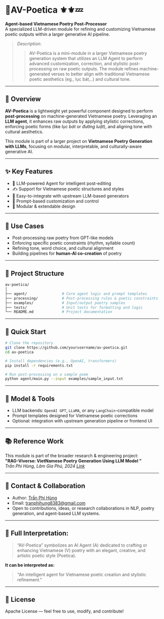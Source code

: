 # 💫AV-Poetica ⚜️⚜️💤

**Agent-based Vietnamese Poetry Post-Processor**  
A specialized LLM-driven module for refining and customizing Vietnamese poetic outputs within a larger generative AI pipeline.

> *Description:* 
>> AV-Poetica is a mini-module in a larger Vietnamese poetry generation system that utilizes an LLM Agent to perform advanced customization, correction, and stylistic post-processing on raw poetic outputs. The module refines machine-generated verses to better align with traditional Vietnamese poetic aesthetics (eg., lục bát,..) and cultural tone.
---

## 🔎 Overview

**AV-Poetica** is a lightweight yet powerful component designed to perform **post-processing** on machine-generated Vietnamese poetry. Leveraging an **LLM agent**, it enhances raw outputs by applying stylistic corrections, enforcing poetic forms (like *lục bát* or *đường luật*), and aligning tone with cultural aesthetics.

This module is part of a larger project on **Vietnamese Poetry Generation with LLMs**, focusing on modular, interpretable, and culturally-aware generative AI.

---

## ✨ Key Features

- 🤖 LLM-powered Agent for intelligent post-editing
- ✍️ Support for Vietnamese poetic structures and styles
- 🧹 Easy-to-integrate with upstream LLM-based generators
- 🧠 Prompt-based customization and control
- 🔄 Modular & extendable design

---

## 📌 Use Cases

- Post-processing raw poetry from GPT-like models  
- Enforcing specific poetic constraints (rhythm, syllable count)  
- Refining tone, word choice, and cultural alignment  
- Building pipelines for **human-AI co-creation** of poetry  

---

## 🔧 Project Structure

```bash
av-poetica/
│
├── agent/                # Core agent logic and prompt templates
├── processing/           # Post-processing rules & poetic constraints
├── examples/             # Input/output poetry samples
├── tests/                # Unit tests for formatting and logic
└── README.md             # Project documentation
```

---

## 🚀 Quick Start

```bash
# Clone the repository
git clone https://github.com/yourusername/av-poetica.git
cd av-poetica

# Install dependencies (e.g., OpenAI, transformers)
pip install -r requirements.txt

# Run post-processing on a sample poem
python agent/main.py --input examples/sample_input.txt
```

---

## 🧠 Model & Tools

- LLM backends: `OpenAI GPT`, `LLaMA`, or any `LangChain`-compatible model  
- Prompt templates designed for Vietnamese poetic corrections  
- Optional: integration with upstream generation pipeline or frontend UI  

---

## 📚 Reference Work

This module is part of the broader research & engineering project:  
**"RAG-Viverse: VietNamese Poetry Generation Using LLM Model "**  
*Trần Phi Hùng, Lâm Gia Phú, 2024 [Link](https://github.com/tph-kds)*

---

## 📩 Contact & Collaboration

- Author: [Trần Phi Hùng](https://github.com/tph-kds)
- Email: tranphihung8383@gmail.com
- Open to contributions, ideas, or research collaborations in NLP, poetry generation, and agent-based LLM systems.

---

## 🧠 Full Interpretation:
>“AV-Poetica” symbolizes an AI Agent (A) dedicated to crafting or enhancing Vietnamese (V) poetry with an elegant, creative, and artistic poetic style (Poetica).

**It can be interpreted as:**

> "An intelligent agent for Vietnamese poetic creation and stylistic refinement."

---

## 📄 License

Apache License — feel free to use, modify, and contribute!
